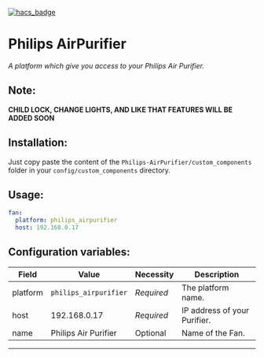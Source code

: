 [![hacs_badge](https://img.shields.io/badge/HACS-Default-orange.svg?style=for-the-badge)](https://github.com/custom-components/hacs)

# Philips AirPurifier

_A platform which give you access to your Philips Air Purifier._

## Note:

**CHILD LOCK, CHANGE LIGHTS, AND LIKE THAT FEATURES WILL BE ADDED SOON**

## Installation:

Just copy paste the content of the `Philips-AirPurifier/custom_components` folder in your `config/custom_components` directory.

## Usage:

```yaml
fan:
  platform: philips_airpurifier
  host: 192.168.0.17
```

## Configuration variables:
  
Field | Value | Necessity | Description
--- | --- | --- | ---
platform | `philips_airpurifier` | *Required* | The platform name.
host | 192.168.0.17 | *Required* | IP address of your Purifier.
name | Philips Air Purifier | Optional | Name of the Fan.

***
